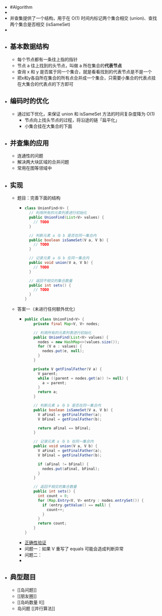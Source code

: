 - #Algorithm
-
- 并查集提供了一个结构，用于在 O(1) 时间内标记两个集合相交 (union)、查找两个集合是否相交 (isSameSet)
-
- ## 基本数据结构
	- 每个节点都有一条往上指的指针
	- 节点 a 往上找到的头节点，叫做 a 所在集合的**代表节点**
	- 查询 x 和 y 是否属于同一个集合，就是看看找到的代表节点是不是一个
	- 把x和y各自所在集合的所有点合并成一个集合，只需要小集合的代表点挂在大集合的代表点的下方即可
- ## 编码时的优化
	- 通过如下优化，来保证 union 和 isSameSet 方法的时间复杂度降为 O(1)
		- 节点向上找头节点的过程，将沿途的链「扁平化」
		- 小集合挂在大集合的下面
- ## 并查集的应用
	- 连通性的问题
	- 解决两大块区域的合并问题
	- 常用在图等领域中
- ## 实现
	- 题目：完善下面的结构
		- ```java
		  class UnionFind<V> {
		    // 利用所有的元素列表进行初始化
		    public UnionFind(List<V> values) {
		      // TODO
		    }
		  
		    // 判断元素 a 与 b 是否在同一集合内
		    public boolean isSameSet(V a, V b) {
		      // TODO
		    }
		  
		    // 记录元素 a 与 b 在同一集合内
		    public void union(V a, V b) {
		      // TODO
		    }
		  
		    // 返回不相交的集合数量
		    public int sets() {
		      // TODO
		    }
		  }
		  ```
	- 答案一（未进行任何额外优化）
		- ```java
		  public class UnionFind<V> {
		      private final Map<V, V> nodes;
		  
		      // 利用所有的元素列表进行初始化
		      public UnionFind(List<V> values) {
		        nodes = new HashMap<>(values.size());
		        for (V e : values) {
		          nodes.put(e, null);
		        }
		      }
		  
		      private V getFinalFather(V a) {
		        V parent;
		        while ((parent = nodes.get(a)) != null) {
		          a = parent;
		        }
		        return a;
		      }
		  
		      // 判断元素 a 与 b 是否在同一集合内
		      public boolean isSameSet(V a, V b) {
		        V aFinal = getFinalFather(a);
		        V bFinal = getFinalFather(b);
		  
		        return aFinal == bFinal;
		      }
		  
		      // 记录元素 a 与 b 在同一集合内
		      public void union(V a, V b) {
		        V aFinal = getFinalFather(a);
		        V bFinal = getFinalFather(b);
		  
		        if (aFinal != bFinal) {
		          nodes.put(aFinal, bFinal);
		        }
		      }
		  
		      // 返回不相交的集合数量
		      public int sets() {
		        int count = 0;
		        for (Map.Entry<V, V> entry : nodes.entrySet()) {
		          if (entry.getValue() == null) {
		            count++;
		          }
		        }
		        return count;
		      }
		  }
		  ```
		- [正确性验证](https://leetcode.com/submissions/detail/632969890/)
		- 问题一：如果 V 重写了 equals 可能会造成判断异常
		- 问题二：
		-
- ## 典型题目
	- [[岛问题]]
	- [[朋友圈]]
	- [[岛屿数量 II]]
	- 岛问题 [[并行算法]]
